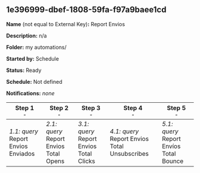 ## 1e396999-dbef-1808-59fa-f97a9baee1cd

**Name** (not equal to External Key)**:** Report Envios

**Description:** n/a

**Folder:** my automations/

**Started by:** Schedule

**Status:** Ready

**Schedule:** Not defined

**Notifications:** _none_


| Step 1<br>_<small>-</small>_ | Step 2<br>_<small>-</small>_ | Step 3<br>_<small>-</small>_ | Step 4<br>_<small>-</small>_ | Step 5<br>_<small>-</small>_ |
| --- | --- | --- | --- | --- |
| _1.1: query_<br>Report Envios Enviados | _2.1: query_<br>Report Envios Total Opens | _3.1: query_<br>Report Envios Total Clicks | _4.1: query_<br>Report Envios Total Unsubscribes | _5.1: query_<br>Report Envíos Total Bounce |

